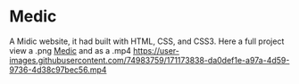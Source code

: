 # Medic
A Midic website, it had built with HTML, CSS, and CSS3. Here a full project view a .png [Medic](https://user-images.githubusercontent.com/74983759/171173627-6a787733-c26c-413b-b9a7-6fa601690e9e.png)
 and as a .mp4 https://user-images.githubusercontent.com/74983759/171173838-da0def1e-a97a-4d59-9736-4d38c97bec56.mp4



